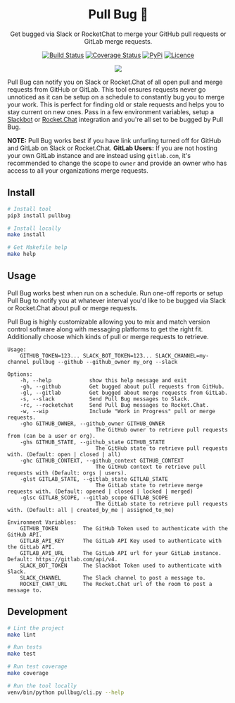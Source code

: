 <div align="center">

# Pull Bug 🐛 

Get bugged via Slack or RocketChat to merge your GitHub pull requests or GitLab merge requests.

[![Build Status](https://travis-ci.com/Justintime50/pull-bug.svg?branch=master)](https://travis-ci.com/Justintime50/pull-bug)
[![Coverage Status](https://coveralls.io/repos/github/Justintime50/pull-bug/badge.svg?branch=master)](https://coveralls.io/github/Justintime50/pull-bug?branch=master)
[![PyPi](https://img.shields.io/pypi/v/pullbug)](https://pypi.org/project/pullbug)
[![Licence](https://img.shields.io/github/license/justintime50/pull-bug)](LICENSE)

<img src="assets/showcase.png">

</div>

Pull Bug can notify you on Slack or Rocket.Chat of all open pull and merge requests from GitHub or GitLab. This tool ensures requests never go unnoticed as it can be setup on a schedule to constantly bug you to merge your work. This is perfect for finding old or stale requests and helps you to stay current on new ones. Pass in a few environment variables, setup a [Slackbot](https://slack.com/help/articles/115005265703-Create-a-bot-for-your-workspace) or [Rocket.Chat](https://rocket.chat/docs/developer-guides/rest-api/integration/create/) integration and you're all set to be bugged by Pull Bug.

**NOTE:** Pull Bug works best if you have link unfurling turned off for GitHub and GitLab on Slack or Rocket.Chat.
**GitLab Users:** If you are not hosting your own GitLab instance and are instead using `gitlab.com`, it's recommended to change the scope to `owner` and provide an owner who has access to all your organizations merge requests.

## Install

```bash
# Install tool
pip3 install pullbug

# Install locally
make install

# Get Makefile help
make help
```

## Usage

Pull Bug works best when run on a schedule. Run one-off reports or setup Pull Bug to notify you at whatever interval you'd like to be bugged via Slack or Rocket.Chat about pull or merge requests.

Pull Bug is highly customizable allowing you to mix and match version control software along with messaging platforms to get the right fit. Additionally choose which kinds of pull or merge requests to retrieve.

```
Usage:
    GITHUB_TOKEN=123... SLACK_BOT_TOKEN=123... SLACK_CHANNEL=my-channel pullbug --github --github_owner my_org --slack

Options:
    -h, --help            show this help message and exit
    -gh, --github         Get bugged about pull requests from GitHub.
    -gl, --gitlab         Get bugged about merge requests from GitLab.
    -s, --slack           Send Pull Bug messages to Slack.
    -rc, --rocketchat     Send Pull Bug messages to Rocket.Chat.
    -w, --wip             Include "Work in Progress" pull or merge requests.
    -gho GITHUB_OWNER, --github_owner GITHUB_OWNER
                            The GitHub owner to retrieve pull requests from (can be a user or org).
    -ghs GITHUB_STATE, --github_state GITHUB_STATE
                            The GitHub state to retrieve pull requests with. (Default: open | closed | all)
    -ghc GITHUB_CONTEXT, --github_context GITHUB_CONTEXT
                            The GitHub context to retrieve pull requests with (Default: orgs | users).
    -glst GITLAB_STATE, --gitlab_state GITLAB_STATE
                            The GitLab state to retrieve merge requests with. (Default: opened | closed | locked | merged)
    -glsc GITLAB_SCOPE, --gitlab_scope GITLAB_SCOPE
                            The GitLab state to retrieve pull requests with. (Default: all | created_by_me | assigned_to_me)

Environment Variables:
    GITHUB_TOKEN        The GitHub Token used to authenticate with the GitHub API.
    GITLAB_API_KEY      The GitLab API Key used to authenticate with the GitLab API.
    GITLAB_API_URL      The GitLab API url for your GitLab instance. Default: https://gitlab.com/api/v4.
    SLACK_BOT_TOKEN     The Slackbot Token used to authenticate with Slack.
    SLACK_CHANNEL       The Slack channel to post a message to.
    ROCKET_CHAT_URL     The Rocket.Chat url of the room to post a message to.
```

## Development

```bash
# Lint the project
make lint

# Run tests
make test

# Run test coverage
make coverage

# Run the tool locally
venv/bin/python pullbug/cli.py --help
```
